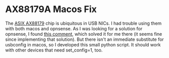 # AX88179A Macos Fix

The [ASIX AX88179](https://www.asix.com.tw/en/product/USBEthernet/Super-Speed_USB_Ethernet/AX88179) chip is ubiquitous in USB NICs. I had trouble using them with both macos and opnsense. As I was looking for a solution for opnsense, I found [this comment](https://forum.opnsense.org/index.php?msg=174987), which solved it for me there (it seems fine since implementing that solution). But there isn't an immediate substitute for usbconfig in macos, so I developed this small python script.
It should work with other devices that need set_config=1, too.
